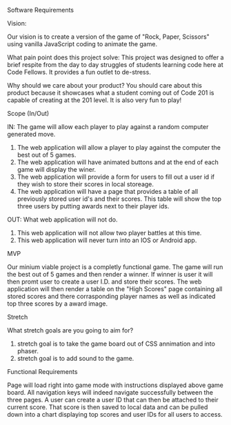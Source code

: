 
Software Requirements


Vision:


Our vision is to create a version of the game of "Rock, Paper, Scissors" using vanilla JavaScript coding to animate the game. 

What pain point does this project solve:
This project was designed to offer a brief respite from the day to day struggles of students learning code here at Code Fellows. It provides a fun outlet to de-stress. 

Why should we care about your product?
You should care about this product because it showcases what a student coming out of Code 201 is capable of creating at the 201 level. It is also very fun to play!

Scope (In/Out)

IN:  The game will allow each player to play against a random computer generated move.

1. The web application will allow a player to play against the computer the best out of 5 games.
2. The web application will have animated buttons and at the end of each game will display the winer.
3. The web application will provide a form for users to fill out a user id if they wish to store their scores in local storeage.
4. The web application will have a page that provides a table of all previously stored user id's and their scores. This table will show the top three users by putting awards next to their player ids.

OUT: What web application will not do.

1. This web application will not allow two player battles at this time.
2. This web application will never turn into an IOS or Android app.

MVP

Our minium viable project is a completly functional game. The game will run the best out of 5 games and then render a winner. If winner is user it will then promt user to create a user I.D. and store their scores. The web application will then render a table on the "High Scores" page containing all stored scores and there corrasponding player names as well as indicated top three scores by a award image.

Stretch

What stretch goals are you going to aim for?
1. stretch goal is to take the game board out of CSS annimation and into phaser.
2. stretch goal is to add sound to the game.

Functional Requirements

Page will load right into game mode with instructions displayed above game board.
All navigation keys will indeed navigate successfully between the three pages.
A user can create a user ID that can then be attached to their current score.
That score is then saved to local data and can be pulled down into a chart displaying top scores and user IDs for all users to access.

